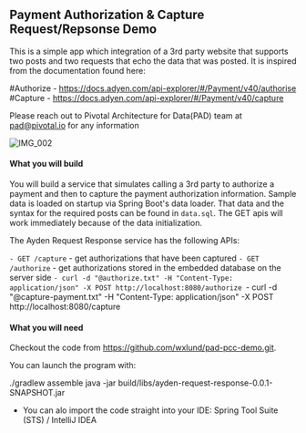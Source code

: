 ## Payment Authorization & Capture  Request/Repsonse Demo
This is a simple app which integration of a 3rd party website that supports two posts and two requests that echo the data that was posted.  It is inspired from the documentation found here:

#Authorize - https://docs.adyen.com/api-explorer/#/Payment/v40/authorise
#Capture - https://docs.adyen.com/api-explorer/#/Payment/v40/capture

Please reach out to Pivotal Architecture for Data(PAD) team at pad@pivotal.io for any information

![IMG_002](https://github.com/Pivotal-Field-Engineering/pad-pcc-demo/blob/master/images/IMG_002.png) 
  
#### What you will build
You will build a service that simulates calling a 3rd party to authorize a payment and then to capture the payment authorization information.
Sample data is loaded on startup via Spring Boot's data loader.  That data and the syntax for the required posts can be found in `data.sql`.
The GET apis will work immediately because of the data initialization. 

The Ayden Request Response service has the following APIs:

`- GET /capture`          - get authorizations that have been captured
`- GET /authorize`         - get authorizations stored in the embedded database on the server side
`- curl -d "@authorize.txt" -H "Content-Type: application/json" -X POST http://localhost:8080/authorize
`- curl -d "@capture-payment.txt" -H "Content-Type: application/json" -X POST http://localhost:8080/capture
  
#### What you will need
Checkout the code from https://github.com/wxlund/pad-pcc-demo.git. 

You can launch the program with:

./gradlew assemble
java -jar build/libs/ayden-request-response-0.0.1-SNAPSHOT.jar 

- You can alo import the code straight into your IDE: 
Spring Tool Suite (STS) / IntelliJ IDEA
